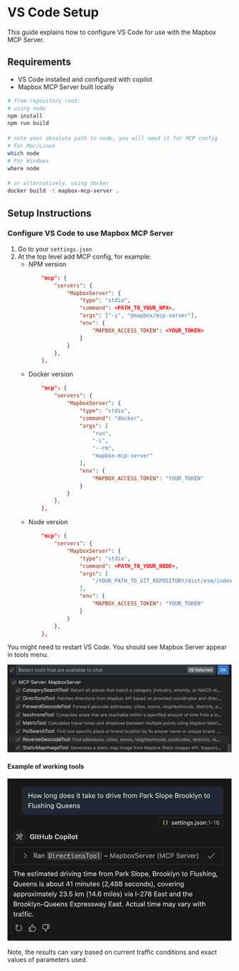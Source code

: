 # VS Code Setup

This guide explains how to configure VS Code for use with the Mapbox MCP Server.

## Requirements

- VS Code installed and configured with copilot
- Mapbox MCP Server built locally

```sh
# from repository root:
# using node
npm install
npm run build

# note your absolute path to node, you will need it for MCP config
# For Mac/Linux
which node
# For Windows
where node

# or alternatively, using docker
docker build -t mapbox-mcp-server .
```

## Setup Instructions

### Configure VS Code to use Mapbox MCP Server

1. Go to your `settings.json`
1. At the top level add MCP config, for example:
   - NPM version
     ```json
         "mcp": {
             "servers": {
                 "MapboxServer": {
                     "type": "stdio",
                     "command": <PATH_TO_YOUR_NPX>,
                     "args": ["-y", "@mapbox/mcp-server"],
                     "env": {
                         "MAPBOX_ACCESS_TOKEN": <YOUR_TOKEN>
                     }
                 }
             },
         },
     ```
   - Docker version
     ```json
         "mcp": {
             "servers": {
                 "MapboxServer": {
                     "type": "stdio",
                     "command": "docker",
                     "args": [
                         "run",
                         "-i",
                         "--rm",
                         "mapbox-mcp-server"
                     ],
                     "env": {
                         "MAPBOX_ACCESS_TOKEN": "YOUR_TOKEN"
                     }
                 }
             },
         },
     ```
   - Node version
     ```json
         "mcp": {
             "servers": {
                 "MapboxServer": {
                     "type": "stdio",
                     "command": <PATH_TO_YOUR_NODE>,
                     "args": [
                         "/YOUR_PATH_TO_GIT_REPOSITORY/dist/esm/index.js"
                     ],
                     "env": {
                         "MAPBOX_ACCESS_TOKEN": "YOUR_TOKEN"
                     }
                 }
             },
         },
     ```

You might need to restart VS Code. You should see Mapbox Server appear in tools menu.

![Mapbox Server appears in tools menu](images/vscode-tools-menu.png)

#### Example of working tools

![Example prompt](images/vscode-tool-example-usage.png)

Note, the results can vary based on current traffic conditions and exact values of parameters used.
